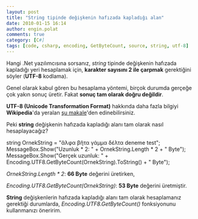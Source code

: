 ```yaml
---
layout: post
title: "String tipinde değişkenin hafızada kapladığı alan"
date: 2010-01-15 16:14
author: engin.polat
comments: true
category: [C#]
tags: [code, csharp, encoding, GetByteCount, source, string, utf-8]
---
```

Hangi .Net yazılımcısına sorsanız, *string* tipinde değişkenin hafızada kapladığı yeri hesaplamak için, **karakter sayısını 2 ile çarpmak** gerektiğini söyler (**UTF-8** kodlama).

Genel olarak kabul gören bu hesaplama yöntemi, birçok durumda gerçeğe çok yakın sonuç üretir. Fakat **sonuç tam olarak doğru değildir**.

**UTF-8 (Unicode Transformation Format)** hakkında daha fazla bilgiyi **Wikipedia**'da yeralan <a title="Wikipedia: UTF-8" href="http://en.wikipedia.org/wiki/UTF-8" target="_blank" rel="noopener">şu makale</a>'den edinebilirsiniz.

Peki **string** değişkenin hafızada kapladığı alanı tam olarak nasıl hesaplayacağız?



string OrnekString = "ἄλφα βῆτα γάμμα δέλτα deneme test";
MessageBox.Show("Uzunluk * 2: " + OrnekString.Length * 2 + " Byte");
MessageBox.Show("Gerçek uzunluk: " + Encoding.UTF8.GetByteCount(OrnekString).ToString() + " Byte");


*OrnekString.Length * 2*: **66 Byte** değerini üretirken,

*Encoding.UTF8.GetByteCount(OrnekString)*: **53 Byte** değerini üretmiştir.

**String** değişkenlerin hafızada kapladığı alanı tam olarak hesaplamanız gerektiği durumlarda, *Encoding.UTF8.GetByteCount()* fonksiyonunu kullanmanızı öneririm.

